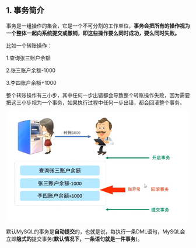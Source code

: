 ## 1. 事务简介

事务是一组操作的集合，它是一个不可分割的工作单位，**事务会把所有的操作视为一个整体一起向系统提交或撤销，即这些操作要么同时成功，要么同时失败。**

比如一个转账操作：

1.查询张三账户余额

2.张三账户余额-1000

3.李四账户余额+1000

整个转账操作有三小步，其中任何一步出错都会导致整个转账操作失败，因为需要把这三小步视为一个事务，如果执行过程中任何一步出错，都会回滚整个事务。

![image-20230103152328869](38.事务-事务简介.assets/image-20230103152328869.png)

默认MySQL的事务是**自动提交**的，也就是说，每执行一条DML语句，MySQL会立即**隐式的**提交事务(**默认情况下，一条语句就是一件事务**)。